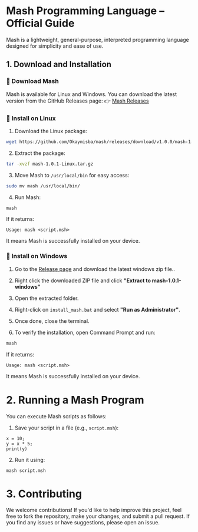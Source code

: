 # Mash Programming Language – Official Guide

Mash is a lightweight, general-purpose, interpreted programming language designed for simplicity and ease of use.


## 1. Download and Installation

### 🔹 Download Mash
Mash is available for Linux and Windows. You can download the latest version from the GitHub Releases page:
👉 [Mash Releases](https://github.com/Okaymisba/Mash/releases/tag/v1.0.0)



### 🔹 Install on Linux
1. Download the Linux package:
```sh 
wget https://github.com/Okaymisba/mash/releases/download/v1.0.0/mash-1.0.1-Linux.tar.gz
```

2. Extract the package:
```sh
tar -xvzf mash-1.0.1-Linux.tar.gz
```

3. Move Mash to `/usr/local/bin` for easy access:
```sh
sudo mv mash /usr/local/bin/
```

4. Run Mash:
```sh
mash
``` 

If it returns:
```
Usage: mash <script.msh>
```
It means Mash is successfully installed on your device.



### 🔹 Install on Windows

1. Go to the [Release page](https://github.com/Okaymisba/Mash/releases/tag/v1.0.1) and download the latest windows zip file..

2. Right click the downloaded ZIP file and click **"Extract to mash-1.0.1-windows"**

3. Open the extracted folder.

4. Right-click on `install_mash.bat` and select **"Run as Administrator"**.

5. Once done, close the terminal.

6. To verify the installation, open Command Prompt and run:
```sh
mash
```
If it returns:
```
Usage: mash <script.msh>
```
It means Mash is successfully installed on your device.



# 2. Running a Mash Program

You can execute Mash scripts as follows:

1. Save your script in a file (e.g., `script.msh`):
```
x = 10;
y = x * 5;
print(y)
```

2. Run it using:
```
mash script.msh
```



# 3. Contributing
We welcome contributions! If you'd like to help improve this project, feel free to fork the repository, make your changes, and submit a pull request. If you find any issues or have suggestions, please open an issue.